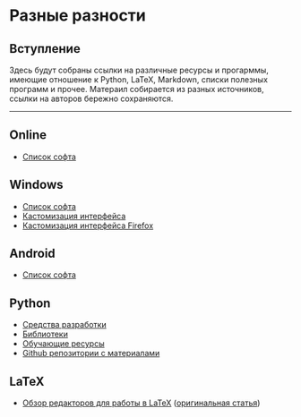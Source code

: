 # Разные разности

## Вступление

Здесь будут собраны ссылки на различные ресурсы и прогарммы, имеющие отношение к Python, LaTeX, Markdown, списки полезных программ и прочее. Матераил собирается из разных источников, ссылки на авторов бережно сохраняются.

-------
## Online
 - [Список софта]()

## Windows
 - [Список софта](windows/soft.md)
 - [Кастомизация интерфейса]()
 - [Кастомизация интерфейса Firefox](customizing/firefox.md)

## Android
- [Список софта](android/soft.md)

## Python
 - [Средства разработки](python/ides.md)
 - [Библиотеки](python/libraries.md)
 - [Обучающие ресурсы]()
 - [Github репозитории с материалами]()

## LaTeX
 - [Обзор редакторов для работы в LaTeX](latex/latex_editors.md) ([оригинальная статья](http://mydebianblog.blogspot.ru/2013/02/latex-editors-and-integrated-latex.html))
